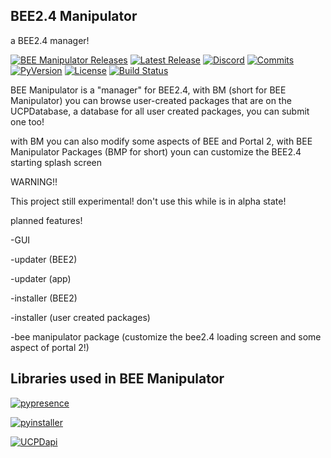 BEE2.4 Manipulator
-

a BEE2.4 manager!

[![BEE Manipulator Releases](https://img.shields.io/github/downloads/ENDERZOMBI102/BEE-manipulator/total.svg?style=for-the-badge&label=Downloads)](https://github.com/ENDERZOMBI102/BEE-manipulator/releases/)
[![Latest Release](https://img.shields.io/github/v/release/ENDERZOMBI102/BEE-manipulator?include_prereleases&style=for-the-badge)](https://github.com/ENDERZOMBI102/BEE-manipulator/releases/latest)
[![Discord](https://img.shields.io/discord/546987939314532362?logo=discord&style=for-the-badge)](https://discord.gg/426f5hX)
[![Commits](https://img.shields.io/github/commits-since/ENDERZOMBI102/BEE-manipulator/latest?style=for-the-badge)](https://github.com/ENDERZOMBI102/BEE-manipulator/commits/master)
[![PyVersion](https://img.shields.io/github/pipenv/locked/python-version/ENDERZOMBI102/BEE-manipulator?style=for-the-badge)](https://www.python.org/downloads/release/python-374/)
[![License](https://img.shields.io/github/license/ENDERZOMBI102/BEE-manipulator?style=for-the-badge)](https://github.com/ENDERZOMBI102/BEE-manipulator/blob/master/LICENSE)
[![Build Status](https://travis-ci.com/ENDERZOMBI102/BEE-manipulator.svg?branch=master)](https://travis-ci.com/ENDERZOMBI102/BEE-manipulator)

BEE Manipulator is a "manager" for BEE2.4, with BM (short for BEE Manipulator) you can browse user-created packages
that are on the UCPDatabase, a database for all user created packages, you can submit one too!


with BM you can also modify some aspects of BEE and Portal 2, with BEE Manipulator Packages (BMP for short)
youn can customize the BEE2.4 starting splash screen


WARNING!!

This project still experimental! don't use this while is in alpha state!


planned features!

-GUI

-updater (BEE2)

-updater (app)

-installer (BEE2)

-installer (user created packages)

-bee manipulator package (customize the bee2.4 loading screen and some aspect of portal 2!)


Libraries used in BEE Manipulator
-
[![pypresence](https://img.shields.io/badge/using-pypresence-00bb88.svg?style=flat-square&logo=python&logoWidth=20)](https://github.com/qwertyquerty/pypresence)

[![pyinstaller](https://img.shields.io/badge/using-Pyinstaller-brightgreen?style=flat-square&logo=python&logoWidth=20)](https://github.com/pyinstaller/pyinstaller)

[![UCPDapi](https://img.shields.io/badge/using-UCPDapi-green?style=flat-square&logo=python&logoWidth=20)](https://github.com/ENDERZOMBI102/ucpDatabase)

